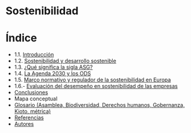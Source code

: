 # Sostenibilidad

# Índice

- 1.1. [Introducción](introduccion.md)
- 1.2. [Sostenibilidad y desarrollo sostenible](sostenibilidadydesarrollo.md)
- 1.3. [¿Qué significa la sigla ASG?](ASG.md)
- 1.4. [La Agenda 2030 y los ODS](agenda2030.md)
- 1.5. [Marco normativo y regulador de la sostenibilidad en Europa](marconormativo.md)
- 1.6.- [Evaluación del desempeño en sostenibilidad de las empresas](evaluación.md)
- [Conclusiones](coclusiones)
- Mapa conceptual
- [Glosario (Asamblea, Biodiversidad, Derechos humanos, Gobernanza, Kioto, métrica)](glosario.md)
- [Referencias](referencias.md)
- [Autores](autores.md)

